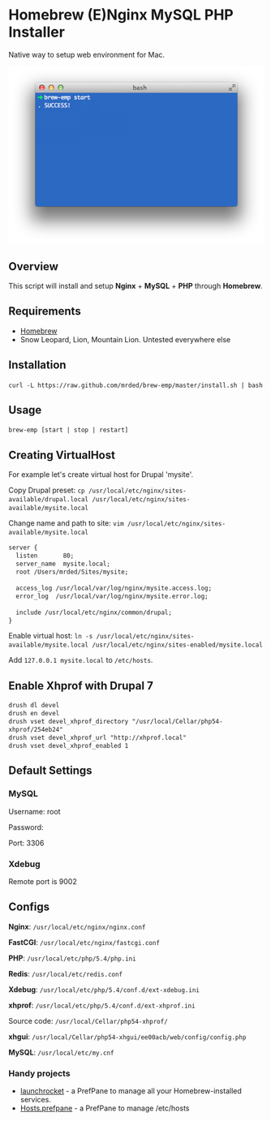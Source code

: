 # Homebrew (E)Nginx MySQL PHP Installer

Native way to setup web environment for Mac.

![brew-emp](brew-emp.png)

## Overview

This script will install and setup **Nginx** + **MySQL** + **PHP** through **Homebrew**.

## Requirements

* [Homebrew](http://mxcl.github.com/homebrew/)
* Snow Leopard, Lion, Mountain Lion. Untested everywhere else
 
## Installation
`curl -L https://raw.github.com/mrded/brew-emp/master/install.sh | bash`

## Usage
`brew-emp [start | stop | restart]`

## Creating VirtualHost
For example let's create virtual host for Drupal 'mysite'.

Copy Drupal preset:
`cp /usr/local/etc/nginx/sites-available/drupal.local /usr/local/etc/nginx/sites-available/mysite.local`
    
Change name and path to site: 
`vim /usr/local/etc/nginx/sites-available/mysite.local`
    
    
    server {
      listen       80;
      server_name  mysite.local;
      root /Users/mrded/Sites/mysite;

      access_log /usr/local/var/log/nginx/mysite.access.log;
      error_log  /usr/local/var/log/nginx/mysite.error.log;

      include /usr/local/etc/nginx/common/drupal;
    }

Enable virtual host:
`ln -s /usr/local/etc/nginx/sites-available/mysite.local /usr/local/etc/nginx/sites-enabled/mysite.local`

Add `127.0.0.1 mysite.local` to `/etc/hosts`.

## Enable Xhprof with Drupal 7

    drush dl devel
    drush en devel
    drush vset devel_xhprof_directory "/usr/local/Cellar/php54-xhprof/254eb24"
    drush vset devel_xhprof_url "http://xhprof.local"
    drush vset devel_xhprof_enabled 1

## Default Settings

### MySQL
Username: root

Password:

Port: 3306

### Xdebug
Remote port is 9002

## Configs

**Nginx**: `/usr/local/etc/nginx/nginx.conf`

**FastCGI**: `/usr/local/etc/nginx/fastcgi.conf`

**PHP**: `/usr/local/etc/php/5.4/php.ini`

**Redis**: `/usr/local/etc/redis.conf`

**Xdebug**: `/usr/local/etc/php/5.4/conf.d/ext-xdebug.ini`

**xhprof**: `/usr/local/etc/php/5.4/conf.d/ext-xhprof.ini`

Source code: `/usr/local/Cellar/php54-xhprof/`

**xhgui**: `/usr/local/Cellar/php54-xhgui/ee00acb/web/config/config.php`

**MySQL**: `/usr/local/etc/my.cnf`

### Handy projects
* [launchrocket](https://github.com/jimbojsb/launchrocket) - a PrefPane to manage all your Homebrew-installed services.
* [Hosts.prefpane](https://github.com/specialunderwear/Hosts.prefpane) - a PrefPane to manage /etc/hosts
